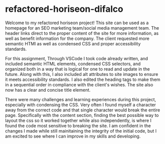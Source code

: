 # refactored-horiseon-difalco

Welcome to my refactored horiseon project! This site can be used as a homepage for an SEO marketing team/social media management team. The header links direct to the proper content of the site for more information, as well as benefit information for the company. The client requested more semantic HTMl as well as condensed CSS and proper accessibility standards.

For this assignment, Through VSCode I took code already written, and included semantic HTML elements, condensed CSS selectors, and organized both in a way that is logical for one to read and update in the future. Along with this, I also included alt attributes to site images to ensure it meets accessibility standards. I also edited the heading tags to make them in a sequential order in compliance with the client's wishes. The site also now has a clear and concise title element.

There were many challenges and learning experiences during this project, especially with condensing the CSS. Very often I found myself a character away from the correct code and that single character would break the entire page. Specifically with the content section, finding the best possible way to layout the css so it worked together while also independently, is where I found the code most sensitive to breaking the site. I am confident in the changes I made while still mainitaining the integrity of the initial code, but I am excited to see where I can improve in my skills and developing.
